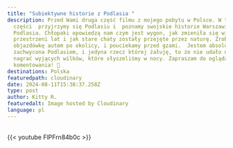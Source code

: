 ```yaml
---
title: "Subiektywne historie z Podlasia "
description: Przed Wami druga część filmu z mojego pobytu w Polsce. W tej
  części  przyjrzymy się Podlasiu i  poznamy swojskie historie Warszawiaków z
  Podlasia. Chłopaki opowiedzą nam czym jest wygon, jak zmieniła się wieś na
  przestrzeni lat i jak stare chaty zostały przejęte przez naturę. Zrobimy też
  objazdówkę autem po okolicy, i pouciekamy przed gzami.  Jestem absolutnie
  zachwycona Podlasiem, i jedyna rzecz której żałuję, to że nie udało nam się
  nagrać wyjących wilków, które słyszeliśmy w nocy. Zapraszam do oglądania i
  komentowania! 🙂
destinations: Polska
featuredpath: cloudinary
date: 2024-08-11T15:38:37.258Z
type: post
author: Kitty R.
featuredalt: Image hosted by Cloudinary
language: pl
---
```

<br>{{< youtube FlPFrn84b0c >}}</br>